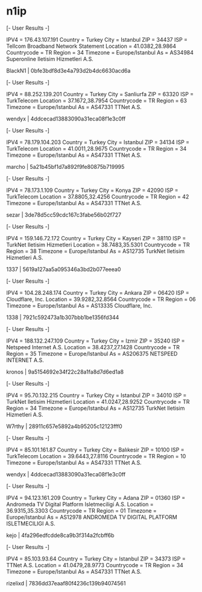 # n1ip

[- User Results -]

IPV4 = 176.43.107.191
Country = Turkey
City = Istanbul
ZIP = 34437
ISP = Tellcom Broadband Network Statement
Location = 41.0382,28.9864
Countrycode = TR
Region = 34
Timezone = Europe/Istanbul
As = AS34984 Superonline Iletisim Hizmetleri A.S.

BlackN1 | 0bfe3bdf8d3e4a793d2b4dc6630acd6a

[- User Results -]

IPV4 = 88.252.139.201
Country = Turkey
City = Sanliurfa
ZIP = 63320
ISP = TurkTelecom
Location = 37.1672,38.7954
Countrycode = TR
Region = 63
Timezone = Europe/Istanbul
As = AS47331 TTNet A.S.

wendyx | 4ddcecad13883090a31eca08f1e3c0ff

[- User Results -]

IPV4 = 78.179.104.203
Country = Turkey
City = Istanbul
ZIP = 34134
ISP = TurkTelecom
Location = 41.0011,28.9675
Countrycode = TR
Region = 34
Timezone = Europe/Istanbul
As = AS47331 TTNet A.S.

marcho | 5a21b45bf1d7a892f9fe80875b719995

[- User Results -]

IPV4 = 78.173.1.109
Country = Turkey
City = Konya
ZIP = 42090
ISP = TurkTelecom
Location = 37.8805,32.4256
Countrycode = TR
Region = 42
Timezone = Europe/Istanbul
As = AS47331 TTNet A.S.

sezar | 3de78d5cc59cdc167c3fabe56b02f727

[- User Results -]

IPV4 = 159.146.72.172
Country = Turkey
City = Kayseri
ZIP = 38110
ISP = TurkNet Iletisim Hizmetleri
Location = 38.7483,35.5301
Countrycode = TR
Region = 38
Timezone = Europe/Istanbul
As = AS12735 TurkNet Iletisim Hizmetleri A.S.

1337 | 5619a127aa5a095346a3bd2b077eeea0

[- User Results -]

IPV4 = 104.28.248.174
Country = Turkey
City = Ankara
ZIP = 06420
ISP = Cloudflare, Inc.
Location = 39.9282,32.8564
Countrycode = TR
Region = 06
Timezone = Europe/Istanbul
As = AS13335 Cloudflare, Inc.

1338 | 7921c592473a1b307bbb1be1356fd344

[- User Results -]

IPV4 = 188.132.247.109
Country = Turkey
City = Izmir
ZIP = 35240
ISP = Netspeed Internet A.S.
Location = 38.4237,27.1428
Countrycode = TR
Region = 35
Timezone = Europe/Istanbul
As = AS206375 NETSPEED INTERNET A.S.

kronos | 9a5154692e34f22c28a1fa8d7d6ed1a8

[- User Results -]

IPV4 = 95.70.132.215
Country = Turkey
City = Istanbul
ZIP = 34010
ISP = TurkNet Iletisim Hizmetleri
Location = 41.0247,28.9252
Countrycode = TR
Region = 34
Timezone = Europe/Istanbul
As = AS12735 TurkNet Iletisim Hizmetleri A.S.

W7rthy | 28911c657e5892a4b95205c12123fff0

[- User Results -]

IPV4 = 85.101.161.87
Country = Turkey
City = Balıkesir
ZIP = 10100
ISP = TurkTelecom
Location = 39.6443,27.8116
Countrycode = TR
Region = 10
Timezone = Europe/Istanbul
As = AS47331 TTNet A.S.

wendyx | 4ddcecad13883090a31eca08f1e3c0ff

[- User Results -]

IPV4 = 94.123.161.209
Country = Turkey
City = Adana
ZIP = 01360
ISP = Andromeda TV Digital Platform Isletmeciligi A.S.
Location = 36.9315,35.3303
Countrycode = TR
Region = 01
Timezone = Europe/Istanbul
As = AS12978 ANDROMEDA TV DIGITAL PLATFORM ISLETMECILIGI A.S.

kejo | 4fa296edfcdde8ca9b3f314a2fcbff6b

[- User Results -]

IPV4 = 85.103.93.64
Country = Turkey
City = Istanbul
ZIP = 34373
ISP = TTNet A.S.
Location = 41.0479,28.9773
Countrycode = TR
Region = 34
Timezone = Europe/Istanbul
As = AS47331 TTNet A.S.

rizelixd | 7836dd37eaaf80f4236c139b94074561
